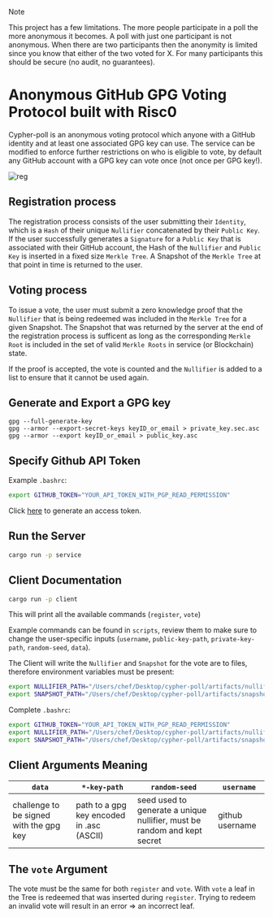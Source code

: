 > [!NOTE]
> This project has a few limitations. The more people participate in a poll the more anonymous it becomes. A poll with just one participant is not anonymous. When there are two participants then the anonymity is limited since you know that either of the two voted for X. For many participants this should be secure (no audit, no guarantees).


# Anonymous GitHub GPG Voting Protocol built with Risc0
Cypher-poll is an anonymous voting protocol which anyone with a GitHub identity and at least one associated GPG key can use.
The service can be modified to enforce further restrictions on who is eligible to vote, by default any GitHub account with a GPG key can vote once (not once per GPG key!).

![reg](https://github.com/jonas089/cypher-poll/blob/master/assets/demo.png)

## Registration process
The registration process consists of the user submitting their `Identity`, which is a `Hash` of their unique `Nullifier` concatenated by their `Public Key`.
If the user successfully generates a `Signature` for a `Public Key` that is associated with their GitHub account, the Hash of the `Nullifier` and `Public Key` is inserted in a fixed size `Merkle Tree`. A Snapshot of the `Merkle Tree` at that point in time is returned to the user.

## Voting process
To issue a vote, the user must submit a zero knowledge proof that the `Nullifier` that is being redeemed was included in the `Merkle Tree` for a given Snapshot. The Snapshot that was returned by the server at the end of the registration process is sufficent as long as the corresponding `Merkle Root` is included in the set of valid `Merkle Roots` in service (or Blockchain) state.

If the proof is accepted, the vote is counted and the `Nullifier` is added to a list to ensure that it cannot be used again.

## Generate and Export a GPG key
```
gpg --full-generate-key
gpg --armor --export-secret-keys keyID_or_email > private_key.sec.asc
gpg --armor --export keyID_or_email > public_key.asc
```

## Specify Github API Token
Example `.bashrc`:
```bash
export GITHUB_TOKEN="YOUR_API_TOKEN_WITH_PGP_READ_PERMISSION"
```
Click [here](https://github.com/settings/tokens) to generate an access token.

## Run the Server
```bash
cargo run -p service
```

## Client Documentation
```bash
cargo run -p client
```
This will print all the available commands (`register`, `vote`)

Example commands can be found in `scripts`, review them to make sure to change the user-specific inputs (`username`, `public-key-path`, `private-key-path`, `random-seed`, `data`). 

The Client will write the `Nullifier` and `Snapshot` for the vote are to files, therefore environment variables must be present:
```bash
export NULLIFIER_PATH="/Users/chef/Desktop/cypher-poll/artifacts/nullifier"
export SNAPSHOT_PATH="/Users/chef/Desktop/cypher-poll/artifacts/snapshot"
```

Complete `.bashrc`:
```bash
export GITHUB_TOKEN="YOUR_API_TOKEN_WITH_PGP_READ_PERMISSION"
export NULLIFIER_PATH="/Users/chef/Desktop/cypher-poll/artifacts/nullifier"
export SNAPSHOT_PATH="/Users/chef/Desktop/cypher-poll/artifacts/snapshot"
```

## Client Arguments Meaning

| `data` | `*-key-path` | `random-seed` | `username` |
| --- | --- | --- | --- |
| challenge to be signed with the gpg key | path to a gpg key encoded in .asc (ASCII) | seed used to generate a unique nullifier, must be random and kept secret | github username |

## The `vote` Argument
The vote must be the same for both `register` and `vote`. With `vote` a leaf in the Tree is redeemed that was inserted during `register`. Trying to redeem an invalid vote will result in an error => an incorrect leaf.


